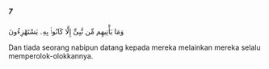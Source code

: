 ##### 7

<span class="ayah">وَمَا يَأْتِيهِم مِّن نَّبِىٍّ إِلَّا كَانُوا۟ بِهِۦ يَسْتَهْزِءُونَ</span>

<span class="ayah_translation">Dan tiada seorang nabipun datang kepada mereka melainkan mereka selalu memperolok-olokkannya.</span>
